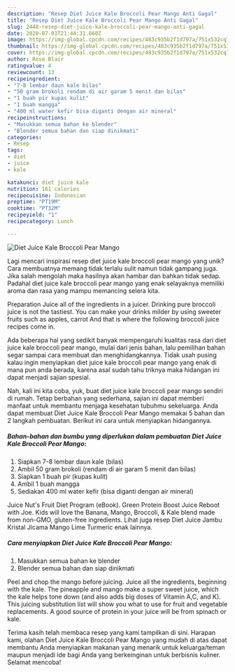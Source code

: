 ```yaml
---
description: "Resep Diet Juice Kale Broccoli Pear Mango Anti Gagal"
title: "Resep Diet Juice Kale Broccoli Pear Mango Anti Gagal"
slug: 2448-resep-diet-juice-kale-broccoli-pear-mango-anti-gagal
date: 2020-07-01T21:44:31.660Z
image: https://img-global.cpcdn.com/recipes/483c935b2f1d797a/751x532cq70/diet-juice-kale-broccoli-pear-mango-foto-resep-utama.jpg
thumbnail: https://img-global.cpcdn.com/recipes/483c935b2f1d797a/751x532cq70/diet-juice-kale-broccoli-pear-mango-foto-resep-utama.jpg
cover: https://img-global.cpcdn.com/recipes/483c935b2f1d797a/751x532cq70/diet-juice-kale-broccoli-pear-mango-foto-resep-utama.jpg
author: Rose Blair
ratingvalue: 4
reviewcount: 13
recipeingredient:
- "7-8 lembar daun kale bilas"
- "50 gram brokoli rendam di air garam 5 menit dan bilas"
- "1 buah pir kupas kulit"
- "1 buah mangga"
- "400 ml water kefir bisa diganti dengan air mineral"
recipeinstructions:
- "Masukkan semua bahan ke blender"
- "Blender semua bahan dan siap dinikmati"
categories:
- Resep
tags:
- diet
- juice
- kale

katakunci: diet juice kale 
nutrition: 161 calories
recipecuisine: Indonesian
preptime: "PT19M"
cooktime: "PT32M"
recipeyield: "1"
recipecategory: Lunch

---
```



![Diet Juice Kale Broccoli Pear Mango](https://img-global.cpcdn.com/recipes/483c935b2f1d797a/751x532cq70/diet-juice-kale-broccoli-pear-mango-foto-resep-utama.jpg)

Lagi mencari inspirasi resep diet juice kale broccoli pear mango yang unik? Cara membuatnya memang tidak terlalu sulit namun tidak gampang juga. Jika salah mengolah maka hasilnya akan hambar dan bahkan tidak sedap. Padahal diet juice kale broccoli pear mango yang enak selayaknya memiliki aroma dan rasa yang mampu memancing selera kita.

Preparation Juice all of the ingredients in a juicer. Drinking pure broccoli juice is not the tastiest. You can make your drinks milder by using sweeter fruits such as apples, carrot And that is where the following broccoli juice recipes come in.

Ada beberapa hal yang sedikit banyak mempengaruhi kualitas rasa dari diet juice kale broccoli pear mango, mulai dari jenis bahan, lalu pemilihan bahan segar sampai cara membuat dan menghidangkannya. Tidak usah pusing kalau ingin menyiapkan diet juice kale broccoli pear mango yang enak di mana pun anda berada, karena asal sudah tahu triknya maka hidangan ini dapat menjadi sajian spesial.


Nah, kali ini kita coba, yuk, buat diet juice kale broccoli pear mango sendiri di rumah. Tetap berbahan yang sederhana, sajian ini dapat memberi manfaat untuk membantu menjaga kesehatan tubuhmu sekeluarga. Anda dapat membuat Diet Juice Kale Broccoli Pear Mango memakai 5 bahan dan 2 langkah pembuatan. Berikut ini cara untuk menyiapkan hidangannya.

<!--inarticleads1-->

##### Bahan-bahan dan bumbu yang diperlukan dalam pembuatan Diet Juice Kale Broccoli Pear Mango:

1. Siapkan 7-8 lembar daun kale (bilas)
1. Ambil 50 gram brokoli (rendam di air garam 5 menit dan bilas)
1. Siapkan 1 buah pir (kupas kulit)
1. Ambil 1 buah mangga
1. Sediakan 400 ml water kefir (bisa diganti dengan air mineral)


Juice Nut&#39;s Fruit Diet Program (eBook). Green Protein Boost Juice Reboot with Joe. Kids will love the Banana, Mango, Broccoli, &amp; Kale blend made from non-GMO, gluten-free ingredients. Lihat juga resep Diet Juice Jambu Kristal Jicama Mango Lime Turmeric enak lainnya. 

<!--inarticleads2-->

##### Cara menyiapkan Diet Juice Kale Broccoli Pear Mango:

1. Masukkan semua bahan ke blender
1. Blender semua bahan dan siap dinikmati


Peel and chop the mango before juicing. Juice all the ingredients, beginning with the kale. The pineapple and mango make a super sweet juice, which the kale helps tone down (and also adds big doses of Vitamin A,C, and K). This juicing substitution list will show you what to use for fruit and vegetable replacements. A good source of protein in your juice will be from spinach or kale. 

Terima kasih telah membaca resep yang kami tampilkan di sini. Harapan kami, olahan Diet Juice Kale Broccoli Pear Mango yang mudah di atas dapat membantu Anda menyiapkan makanan yang menarik untuk keluarga/teman maupun menjadi ide bagi Anda yang berkeinginan untuk berbisnis kuliner. Selamat mencoba!

